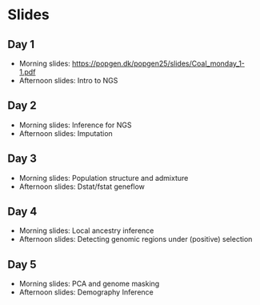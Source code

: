 # Slides

## Day 1
- Morning slides: https://popgen.dk/popgen25/slides/Coal_monday_1-1.pdf
- Afternoon slides: Intro to NGS
  
## Day 2
- Morning slides: Inference for NGS 
- Afternoon slides: Imputation

## Day 3
- Morning slides: Population structure and admixture 
- Afternoon slides: Dstat/fstat geneflow
  
## Day 4
- Morning slides: Local ancestry inference 
- Afternoon slides: Detecting genomic regions under (positive) selection 

## Day 5
- Morning slides: PCA and genome masking 
- Afternoon slides: Demography Inference 

